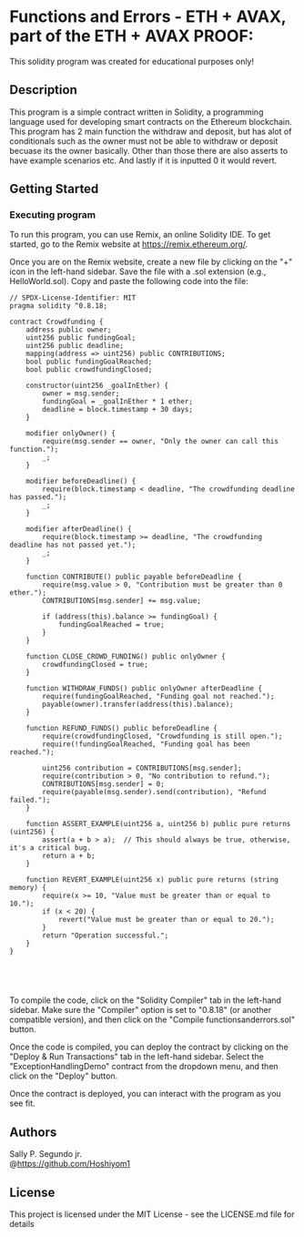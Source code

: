 # Functions and Errors - ETH + AVAX, part of the ETH + AVAX PROOF: 

This solidity program was created for educational purposes only!

## Description

This program is a simple contract written in Solidity, a programming language used for developing smart contracts on the Ethereum blockchain. This program has 2 main function the withdraw and deposit, but has alot of conditionals such as the owner must not be able to withdraw or deposit becuase its the owner basically. Other than those there are also asserts to have example scenarios etc. And lastly if it is inputted 0 it would revert.

## Getting Started

### Executing program

To run this program, you can use Remix, an online Solidity IDE. To get started, go to the Remix website at https://remix.ethereum.org/.

Once you are on the Remix website, create a new file by clicking on the "+" icon in the left-hand sidebar. Save the file with a .sol extension (e.g., HelloWorld.sol). Copy and paste the following code into the file:

```solidity
// SPDX-License-Identifier: MIT
pragma solidity ^0.8.18;

contract Crowdfunding {
    address public owner;
    uint256 public fundingGoal;
    uint256 public deadline;
    mapping(address => uint256) public CONTRIBUTIONS;
    bool public fundingGoalReached;
    bool public crowdfundingClosed;

    constructor(uint256 _goalInEther) {
        owner = msg.sender;
        fundingGoal = _goalInEther * 1 ether;
        deadline = block.timestamp + 30 days; 
    }

    modifier onlyOwner() {
        require(msg.sender == owner, "Only the owner can call this function.");
        _;
    }

    modifier beforeDeadline() {
        require(block.timestamp < deadline, "The crowdfunding deadline has passed.");
        _;
    }

    modifier afterDeadline() {
        require(block.timestamp >= deadline, "The crowdfunding deadline has not passed yet.");
        _;
    }

    function CONTRIBUTE() public payable beforeDeadline {
        require(msg.value > 0, "Contribution must be greater than 0 ether.");
        CONTRIBUTIONS[msg.sender] += msg.value;

        if (address(this).balance >= fundingGoal) {
            fundingGoalReached = true;
        }
    }

    function CLOSE_CROWD_FUNDING() public onlyOwner {
        crowdfundingClosed = true;
    }

    function WITHDRAW_FUNDS() public onlyOwner afterDeadline {
        require(fundingGoalReached, "Funding goal not reached.");
        payable(owner).transfer(address(this).balance);
    }

    function REFUND_FUNDS() public beforeDeadline {
        require(crowdfundingClosed, "Crowdfunding is still open.");
        require(!fundingGoalReached, "Funding goal has been reached.");

        uint256 contribution = CONTRIBUTIONS[msg.sender];
        require(contribution > 0, "No contribution to refund.");
        CONTRIBUTIONS[msg.sender] = 0;
        require(payable(msg.sender).send(contribution), "Refund failed.");
    }

    function ASSERT_EXAMPLE(uint256 a, uint256 b) public pure returns (uint256) {
        assert(a + b > a);  // This should always be true, otherwise, it's a critical bug.
        return a + b;
    }

    function REVERT_EXAMPLE(uint256 x) public pure returns (string memory) {
        require(x >= 10, "Value must be greater than or equal to 10.");
        if (x < 20) {
            revert("Value must be greater than or equal to 20.");
        }
        return "Operation successful.";
    }
}





```

To compile the code, click on the "Solidity Compiler" tab in the left-hand sidebar. Make sure the "Compiler" option is set to "0.8.18" (or another compatible version), and then click on the "Compile functionsanderrors.sol" button.

Once the code is compiled, you can deploy the contract by clicking on the "Deploy & Run Transactions" tab in the left-hand sidebar. Select the "ExceptionHandlingDemo" contract from the dropdown menu, and then click on the "Deploy" button.

Once the contract is deployed, you can interact with the program as you see fit.

## Authors

Sally P. Segundo jr.   
@https://github.com/Hoshiyom1


## License

This project is licensed under the MIT License - see the LICENSE.md file for details
